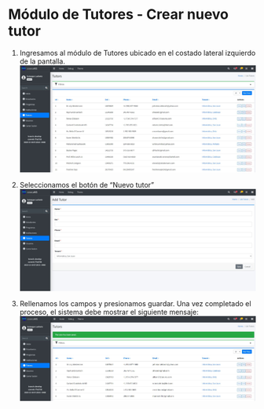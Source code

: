 # Módulo de Tutores - Crear nuevo tutor

1. Ingresamos al módulo de Tutores ubicado en el costado lateral izquierdo de la pantalla.
![Tutor](/docs/resources/tutor_1.jpg)


2. Seleccionamos el botón de “Nuevo tutor”
![Tutor](/docs/resources/tutor_2.jpg)

3. Rellenamos los campos y presionamos guardar. Una vez completado el proceso, el sistema debe mostrar el siguiente mensaje:
![Tutor](/docs/resources/tutor_3.jpg)
